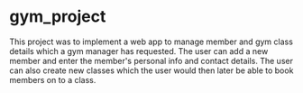 # gym_project
This project was to implement a web app to manage member and gym class details which a gym manager has requested. The user can add a new member and enter the member's personal info and contact details. The user can also create new classes which the user would then later be able to book members on to a class.
